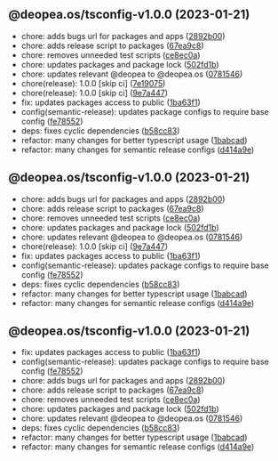 ## @deopea.os/tsconfig-v1.0.0 (2023-01-21)

* chore: adds bugs url for packages and apps ([2892b00](https://github.com/deopea-os/earth/commit/2892b00))
* chore: adds release script to packages ([67ea9c8](https://github.com/deopea-os/earth/commit/67ea9c8))
* chore: removes unneeded test scripts ([ce8ec0a](https://github.com/deopea-os/earth/commit/ce8ec0a))
* chore: updates packages and package lock ([502fd1b](https://github.com/deopea-os/earth/commit/502fd1b))
* chore: updates relevant @deopea to @deopea.os ([0781546](https://github.com/deopea-os/earth/commit/0781546))
* chore(release): 1.0.0 [skip ci] ([7e19075](https://github.com/deopea-os/earth/commit/7e19075))
* chore(release): 1.0.0 [skip ci] ([9e7a447](https://github.com/deopea-os/earth/commit/9e7a447))
* fix: updates packages access to public ([1ba63f1](https://github.com/deopea-os/earth/commit/1ba63f1))
* config(semantic-release): updates package configs to require base config ([fe78552](https://github.com/deopea-os/earth/commit/fe78552))
* deps: fixes cyclic dependencies ([b58cc83](https://github.com/deopea-os/earth/commit/b58cc83))
* refactor: many changes for better typescript usage ([1babcad](https://github.com/deopea-os/earth/commit/1babcad))
* refactor: many changes for semantic release configs ([d414a9e](https://github.com/deopea-os/earth/commit/d414a9e))

## @deopea.os/tsconfig-v1.0.0 (2023-01-21)

* chore: adds bugs url for packages and apps ([2892b00](https://github.com/deopea-os/earth/commit/2892b00))
* chore: adds release script to packages ([67ea9c8](https://github.com/deopea-os/earth/commit/67ea9c8))
* chore: removes unneeded test scripts ([ce8ec0a](https://github.com/deopea-os/earth/commit/ce8ec0a))
* chore: updates packages and package lock ([502fd1b](https://github.com/deopea-os/earth/commit/502fd1b))
* chore: updates relevant @deopea to @deopea.os ([0781546](https://github.com/deopea-os/earth/commit/0781546))
* chore(release): 1.0.0 [skip ci] ([9e7a447](https://github.com/deopea-os/earth/commit/9e7a447))
* fix: updates packages access to public ([1ba63f1](https://github.com/deopea-os/earth/commit/1ba63f1))
* config(semantic-release): updates package configs to require base config ([fe78552](https://github.com/deopea-os/earth/commit/fe78552))
* deps: fixes cyclic dependencies ([b58cc83](https://github.com/deopea-os/earth/commit/b58cc83))
* refactor: many changes for better typescript usage ([1babcad](https://github.com/deopea-os/earth/commit/1babcad))
* refactor: many changes for semantic release configs ([d414a9e](https://github.com/deopea-os/earth/commit/d414a9e))

## @deopea.os/tsconfig-v1.0.0 (2023-01-21)

* fix: updates packages access to public ([1ba63f1](https://github.com/deopea-os/earth/commit/1ba63f1))
* config(semantic-release): updates package configs to require base config ([fe78552](https://github.com/deopea-os/earth/commit/fe78552))
* chore: adds bugs url for packages and apps ([2892b00](https://github.com/deopea-os/earth/commit/2892b00))
* chore: adds release script to packages ([67ea9c8](https://github.com/deopea-os/earth/commit/67ea9c8))
* chore: removes unneeded test scripts ([ce8ec0a](https://github.com/deopea-os/earth/commit/ce8ec0a))
* chore: updates packages and package lock ([502fd1b](https://github.com/deopea-os/earth/commit/502fd1b))
* chore: updates relevant @deopea to @deopea.os ([0781546](https://github.com/deopea-os/earth/commit/0781546))
* deps: fixes cyclic dependencies ([b58cc83](https://github.com/deopea-os/earth/commit/b58cc83))
* refactor: many changes for better typescript usage ([1babcad](https://github.com/deopea-os/earth/commit/1babcad))
* refactor: many changes for semantic release configs ([d414a9e](https://github.com/deopea-os/earth/commit/d414a9e))
